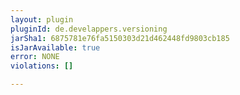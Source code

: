 ```yaml
---
layout: plugin
pluginId: de.develappers.versioning
jarSha1: 6875781e76fa5150303d21d462448fd9803cb185
isJarAvailable: true
error: NONE
violations: []

---
```

